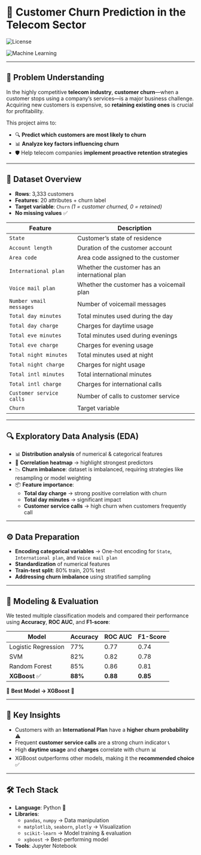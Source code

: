 # 📡 Customer Churn Prediction in the Telecom Sector  

![License](https://img.shields.io/badge/license-MIT-green?style=flat-square)

![Machine Learning](https://img.shields.io/badge/Machine%20Learning-Enabled-orange?style=flat-square)

---

## 🧠 Problem Understanding  

In the highly competitive **telecom industry**, **customer churn**—when a customer stops using a company’s services—is a major business challenge.  
Acquiring new customers is expensive, so **retaining existing ones** is crucial for profitability.  

This project aims to:  
- 🔍 **Predict which customers are most likely to churn**  
- 📊 **Analyze key factors influencing churn**  
- 🛡️ Help telecom companies **implement proactive retention strategies**  

---

## 📂 Dataset Overview  

- **Rows**: 3,333 customers  
- **Features**: 20 attributes + churn label  
- **Target variable**: `Churn` *(1 = customer churned, 0 = retained)*  
- **No missing values** ✅  

| **Feature**                | **Description**                                |
|---------------------------|-----------------------------------------------|
| `State`                   | Customer’s state of residence               |
| `Account length`          | Duration of the customer account            |
| `Area code`              | Area code assigned to the customer          |
| `International plan`     | Whether the customer has an international plan |
| `Voice mail plan`        | Whether the customer has a voicemail plan    |
| `Number vmail messages`  | Number of voicemail messages                |
| `Total day minutes`      | Total minutes used during the day           |
| `Total day charge`       | Charges for daytime usage                   |
| `Total eve minutes`      | Total minutes used during evenings          |
| `Total eve charge`       | Charges for evening usage                   |
| `Total night minutes`    | Total minutes used at night                 |
| `Total night charge`     | Charges for night usage                     |
| `Total intl minutes`     | Total international minutes                |
| `Total intl charge`      | Charges for international calls             |
| `Customer service calls` | Number of calls to customer service         |
| `Churn`                  | Target variable                            |

---

## 🔍 Exploratory Data Analysis (EDA)  

- 📊 **Distribution analysis** of numerical & categorical features  
- 🔗 **Correlation heatmap** → highlight strongest predictors  
- 📉 **Churn imbalance**: dataset is imbalanced, requiring strategies like resampling or model weighting  
- 📦 **Feature importance**:  
    - **Total day charge** → strong positive correlation with churn  
    - **Total day minutes** → significant impact  
    - **Customer service calls** → high churn when customers frequently call  


---

## ⚙️ Data Preparation  

- **Encoding categorical variables** → One-hot encoding for `State`, `International plan`, and `Voice mail plan`
- **Standardization** of numerical features  
- **Train-test split**: 80% train, 20% test  
- **Addressing churn imbalance** using stratified sampling  

---

## 🤖 Modeling & Evaluation  

We tested multiple classification models and compared their performance using **Accuracy**, **ROC AUC**, and **F1-score**:

| **Model**             | **Accuracy** | **ROC AUC** | **F1-Score** |
|----------------------|--------------|-------------|--------------|
| Logistic Regression  | 77%          | 0.77        | 0.74         |
| SVM                  | 82%          | 0.82        | 0.78         |
| Random Forest        | 85%          | 0.86        | 0.81         |
| **XGBoost** ✅        | **88%**      | **0.88**    | **0.85**     |

📌 **Best Model → XGBoost** 🎯  

---



## 📌 Key Insights  

- Customers with an **International Plan** have a **higher churn probability** ⚠️  
- Frequent **customer service calls** are a strong churn indicator 📞  
- High **daytime usage** and **charges** correlate with churn 📊  
- XGBoost outperforms other models, making it the **recommended choice** ✅  

---

## 🛠️ Tech Stack  

- **Language**: Python 🐍  
- **Libraries**:  
  - `pandas`, `numpy` → Data manipulation  
  - `matplotlib`, `seaborn`, `plotly` → Visualization  
  - `scikit-learn` → Model training & evaluation  
  - `xgboost` → Best-performing model  
- **Tools**: Jupyter Notebook  


